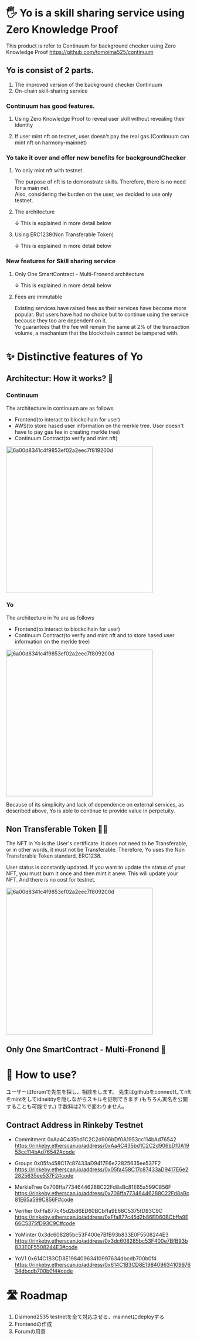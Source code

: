 # 🖐 Yo is a skill sharing service using Zero Knowledge Proof


This product is refer to Continuum for background checker using Zero Knowledge Proof
https://github.com/tomoima525/continuum


## Yo is consist of 2 parts. 
1. The improved version of the background checker Continuum
2. On-chain skill-sharing service


### Continuum has good features.

1. Using Zero Knowledge Proof to reveal user skill without revealing their identity

2. If user mint nft on testnet, user doesn't pay the real gas.(Continuum can mint nft on harmony-mainnet)

### Yo take it over and offer new benefits for backgroundChecker
1. Yo only mint nft with testnet.

   The purpose of nft is to demonstrate skills. Therefore, there is no need for a main net.    
   Also, considering the burden on the user, we decided to use only testnet.

2. The architecture

   ↓ This is explained in more detail below

3. Using ERC1238(Non Transferable Token)
   
   ↓ This is explained in more detail below

### New features for Skill sharing service

1. Only One SmartContract - Multi-Fronend architecture

   ↓ This is explained in more detail below

2. Fees are immutable

   Existing services have raised fees as their services have become more popular. 
   But users have had no choice but to continue using the service because they too are dependent on it.    
   Yo guarantees that the fee will remain the same at 2% of the transaction volume, a mechanism that the blockchain cannot be tampered with.


# ✨ Distinctive features of Yo

## Architectur: How it works? 🏯
### Continuum
The architecture in continuum are as follows
- Frontend(to interact to blockcihain for user)
- AWS(to store hased user information on the merkle tree. User doesn't have to pay gas fee in creating merkle tree)
- Continuum Contract(to verify and mint nft)

<img width="400" alt="6a00d8341c4f9853ef02a2eec7f819200d" src="https://user-images.githubusercontent.com/84496536/179429297-05d6e054-b7c7-4d3f-a46d-13925aac2e6e.png">




### Yo
The architecture in Yo are as follows
- Frontend(to interact to blockcihain for user)
- Continuum Contract(to verify and mint nft and to store hased user information on the merkle tree)

<img width="400" alt="6a00d8341c4f9853ef02a2eec7f809200d" src="https://user-images.githubusercontent.com/84496536/179429273-a27b0fd8-891b-41c6-bb52-011a40b05221.png">

Because of its simplicity and lack of dependence on external services, as described above, Yo is able to continue to provide value in perpetuity.


## Non Transferable Token 💸🚫

The NFT in Yo is the User's certificate. It does not need to be Transferable, or in other words, it must not be Transferable. Therefore, Yo uses the Non Transferable Token standard, ERC1238.

User status is constantly updated. If you want to update the status of your NFT, you must burn it once and then mint it anew. This will update your NFT. And there is no cost for testnet.



<img width="400" alt="6a00d8341c4f9853ef02a2eec7f809200d" src="https://user-images.githubusercontent.com/84496536/179429639-111ef971-725c-4d3d-9b25-6b8f1c923102.png">

## Only One SmartContract - Multi-Fronend 🌿


# 🤔 How to use?
ユーザーはforumで先生を探し、相談をします。
先生はgithubをconnectしてnftをmintをしてidneitityを隠しながらスキルを証明できます
(もちろん実名を公開することも可能です。)
手数料は2%で変わりません。



## Contract Address in Rinkeby Testnet

-   Commitment
    0xAa4C435bd1C2C2d906bDf0A1953cc114bAd76542
    https://rinkeby.etherscan.io/address/0xAa4C435bd1C2C2d906bDf0A1953cc114bAd76542#code

-   Groups
    0x05fa458C17c87433aD9417E6e22825635ee537F2
    https://rinkeby.etherscan.io/address/0x05fa458C17c87433aD9417E6e22825635ee537F2#code
-   MerkleTree
    0x706ffa77346446288C22Fd8aBc81E65a599C856F
    https://rinkeby.etherscan.io/address/0x706ffa77346446288C22Fd8aBc81E65a599C856F#code

-   Verifier
    0xFfa877c45d2b86ED60BCbffa9E66C5375fD93C9C
    https://rinkeby.etherscan.io/address/0xFfa877c45d2b86ED60BCbffa9E66C5375fD93C9C#code
-   YoMinter
    0x3dc608285bc53F400e7BfB93b833E0F5508244E3
    https://rinkeby.etherscan.io/address/0x3dc608285bc53F400e7BfB93b833E0F5508244E3#code
-   YoV1
    0x614C1B3CD8E19840963410997634dbcdb700b0f4
    https://rinkeby.etherscan.io/address/0x614C1B3CD8E19840963410997634dbcdb700b0f4#code

# 🛣 Roadmap

1. Diamond2535 testnetを全て対応させる、mainnetにdeployする
2. Frontendの作成
3. Forumの用意
